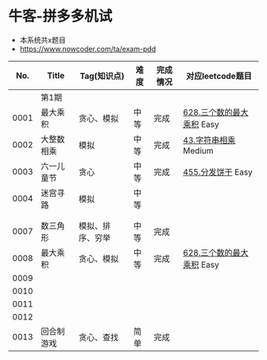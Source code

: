 # 牛客-拼多多机试

- 本系统共x题目
- https://www.nowcoder.com/ta/exam-pdd

| No.  | Title | Tag(知识点) | 难度 | 完成情况 | 对应leetcode题目                                                                            |
|------|-------|----------|----|------|-----------------------------------------------------------------------------------------|
|      | 第1期   |          |    |      |                                                                                         |
| 0001 | 最大乘积  | 贪心、模拟    | 中等 | 完成   | [628.三个数的最大乘积](https://leetcode-cn.com/problems/maximum-product-of-three-numbers/) Easy |
| 0002 | 大整数相乘 | 模拟       | 中等 | 完成   | [43.字符串相乘](https://leetcode-cn.com/problems/multiply-strings/) Medium                   |
| 0003 | 六一儿童节 | 贪心       | 中等 | 完成   | [455.分发饼干](https://leetcode-cn.com/problems/assign-cookies/) Easy                       |
| 0004 | 迷宫寻路  | 模拟       | 中等 |      |                                                                                         |
|      |       |          |    |      |                                                                                         |
|      |       |          |    |      |                                                                                         |
| 0007 | 数三角形  | 模拟、排序、穷举 | 中等 | 完成   |                                                                                         |
| 0008 | 最大乘积  | 贪心、模拟    | 中等 | 完成   | [628.三个数的最大乘积](https://leetcode-cn.com/problems/maximum-product-of-three-numbers/) Easy |
| 0009 |       |          |    |      |                                                                                         |
| 0010 |       |          |    |      |                                                                                         |
| 0011 |       |          |    |      |                                                                                         |
| 0012 |       |          |    |      |                                                                                         |
| 0013 | 回合制游戏 | 贪心、查找    | 简单 | 完成   |                                                                                         |